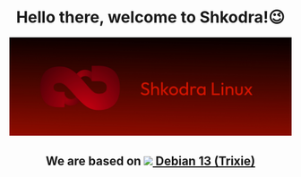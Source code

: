 <div align="center">
<h1>Hello there, welcome to Shkodra!😉</h1>
<img src="https://github.com/ShkodraLinux/.github/blob/main/logo/logo.jpg">
<h2>We are based on <a href="ubuntu.com"><img src="https://www.debian.org/logos/openlogo-nd.svg" height="45"> Debian 13 (Trixie)</a></h2>
